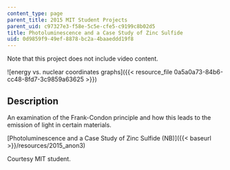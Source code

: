 ```yaml
---
content_type: page
parent_title: 2015 MIT Student Projects
parent_uid: c97327e3-f58e-5c5e-cfe5-c9199c8b02d5
title: Photoluminescence and a Case Study of Zinc Sulfide
uid: 0d9859f9-49ef-8878-bc2a-4baaeddd19f8
---
```


Note that this project does not include video content.

![energy vs. nuclear coordinates graphs]({{< resource_file 0a5a0a73-84b6-cc48-8fd7-3c9859a63625 >}})

Description
-----------

An examination of the Frank-Condon principle and how this leads to the emission of light in certain materials.

[Photoluminescence and a Case Study of Zinc Sulfide (NB)]({{< baseurl >}}/resources/2015_anon3)

Courtesy MIT student.